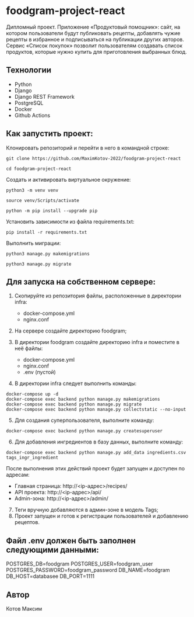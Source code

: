 # foodgram-project-react
Дипломный проект. Приложение «Продуктовый помощник»: сайт, на котором
пользователи будут публиковать рецепты, добавлять чужие рецепты в избранное и
подписываться на публикации других авторов. Сервис «Список покупок» позволит
пользователям создавать список продуктов, которые нужно купить для
приготовления выбранных блюд.

## Технологии
+ Python
+ Django
+ Django REST Framework
+ PostgreSQL
+ Docker
+ Github Actions

## Как запустить проект:
Клонировать репозиторий и перейти в него в командной строке:

```
git clone https://github.com/MaximKotov-2022/foodgram-project-react
```

```
cd foodgram-project-react
```

Cоздать и активировать виртуальное окружение:

```
python3 -m venv venv
```

```
source venv/Scripts/activate
```

```
python -m pip install --upgrade pip
```

Установить зависимости из файла requirements.txt:

```
pip install -r requirements.txt
```

Выполнить миграции:

```
python3 manage.py makemigrations
```
```
python3 manage.py migrate
```

## Для запуска на собственном сервере:
1. Скопируйте из репозитория файлы, расположенные в директории infra:
    - docker-compose.yml
    - nginx.conf
2. На сервере создайте директорию foodgram;
3. В директории foodgram создайте директорию infra и поместите в неё файлы:
    - docker-compose.yml
    - nginx.conf
    - .env (пустой)

4. В директории infra следует выполнить команды:
```
docker-compose up -d
docker-compose exec backend python manage.py makemigrations
docker-compose exec backend python manage.py migrate
docker-compose exec backend python manage.py collectstatic --no-input
```

5. Для создания суперпользователя, выполните команду:
```
docker-compose exec backend python manage.py createsuperuser
```

6. Для добавления ингредиентов в базу данных, выполните команду:
```
docker-compose exec backend python manage.py add_data ingredients.csv tags_ingr_ingredient
```
После выполнения этих действий проект будет запущен и доступен по адресам:
- Главная страница: http://<ip-адрес>/recipes/
- API проекта: http://<ip-адрес>/api/
- Admin-зона: http://<ip-адрес>/admin/

7. Теги вручную добавляются в админ-зоне в модель Tags;
8. Проект запущен и готов к регистрации пользователей и добавлению рецептов.

## Файл .env должен быть заполнен следующими данными:
POSTGRES_DB=foodgram
POSTGRES_USER=foodgram_user
POSTGRES_PASSWORD=foodgram_password
DB_NAME=foodgram
DB_HOST=databasee
DB_PORT=1111

## Автор
Котов Максим